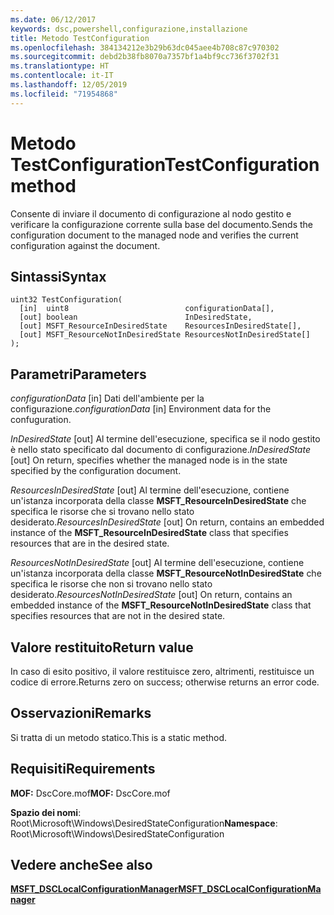 ```yaml
---
ms.date: 06/12/2017
keywords: dsc,powershell,configurazione,installazione
title: Metodo TestConfiguration
ms.openlocfilehash: 384134212e3b29b63dc045aee4b708c87c970302
ms.sourcegitcommit: debd2b38fb8070a7357bf1a4bf9cc736f3702f31
ms.translationtype: HT
ms.contentlocale: it-IT
ms.lasthandoff: 12/05/2019
ms.locfileid: "71954868"
---
```

# <a name="testconfiguration-method"></a><span data-ttu-id="1b07f-103">Metodo TestConfiguration</span><span class="sxs-lookup"><span data-stu-id="1b07f-103">TestConfiguration method</span></span>

<span data-ttu-id="1b07f-104">Consente di inviare il documento di configurazione al nodo gestito e verificare la configurazione corrente sulla base del documento.</span><span class="sxs-lookup"><span data-stu-id="1b07f-104">Sends the configuration document to the managed node and verifies the current configuration against the document.</span></span>

## <a name="syntax"></a><span data-ttu-id="1b07f-105">Sintassi</span><span class="sxs-lookup"><span data-stu-id="1b07f-105">Syntax</span></span>

```mof
uint32 TestConfiguration(
  [in]  uint8                          configurationData[],
  [out] boolean                        InDesiredState,
  [out] MSFT_ResourceInDesiredState    ResourcesInDesiredState[],
  [out] MSFT_ResourceNotInDesiredState ResourcesNotInDesiredState[]
);
```

## <a name="parameters"></a><span data-ttu-id="1b07f-106">Parametri</span><span class="sxs-lookup"><span data-stu-id="1b07f-106">Parameters</span></span>

<span data-ttu-id="1b07f-107">*configurationData* \[in\] Dati dell'ambiente per la configurazione.</span><span class="sxs-lookup"><span data-stu-id="1b07f-107">*configurationData* \[in\] Environment data for the confuguration.</span></span>

<span data-ttu-id="1b07f-108">*InDesiredState* \[out\] Al termine dell'esecuzione, specifica se il nodo gestito è nello stato specificato dal documento di configurazione.</span><span class="sxs-lookup"><span data-stu-id="1b07f-108">*InDesiredState* \[out\] On return, specifies whether the managed node is in the state specified by the configuration document.</span></span>

<span data-ttu-id="1b07f-109">*ResourcesInDesiredState* \[out\] Al termine dell'esecuzione, contiene un'istanza incorporata della classe **MSFT_ResourceInDesiredState** che specifica le risorse che si trovano nello stato desiderato.</span><span class="sxs-lookup"><span data-stu-id="1b07f-109">*ResourcesInDesiredState* \[out\] On return, contains an embedded instance of the **MSFT_ResourceInDesiredState** class that specifies resources that are in the desired state.</span></span>

<span data-ttu-id="1b07f-110">*ResourcesNotInDesiredState* \[out\] Al termine dell'esecuzione, contiene un'istanza incorporata della classe **MSFT_ResourceNotInDesiredState** che specifica le risorse che non si trovano nello stato desiderato.</span><span class="sxs-lookup"><span data-stu-id="1b07f-110">*ResourcesNotInDesiredState* \[out\] On return, contains an embedded instance of the **MSFT_ResourceNotInDesiredState** class that specifies resources that are not in the desired state.</span></span>

## <a name="return-value"></a><span data-ttu-id="1b07f-111">Valore restituito</span><span class="sxs-lookup"><span data-stu-id="1b07f-111">Return value</span></span>

<span data-ttu-id="1b07f-112">In caso di esito positivo, il valore restituisce zero, altrimenti, restituisce un codice di errore.</span><span class="sxs-lookup"><span data-stu-id="1b07f-112">Returns zero on success; otherwise returns an error code.</span></span>

## <a name="remarks"></a><span data-ttu-id="1b07f-113">Osservazioni</span><span class="sxs-lookup"><span data-stu-id="1b07f-113">Remarks</span></span>

<span data-ttu-id="1b07f-114">Si tratta di un metodo statico.</span><span class="sxs-lookup"><span data-stu-id="1b07f-114">This is a static method.</span></span>

## <a name="requirements"></a><span data-ttu-id="1b07f-115">Requisiti</span><span class="sxs-lookup"><span data-stu-id="1b07f-115">Requirements</span></span>

<span data-ttu-id="1b07f-116">**MOF:** DscCore.mof</span><span class="sxs-lookup"><span data-stu-id="1b07f-116">**MOF:** DscCore.mof</span></span>

<span data-ttu-id="1b07f-117">**Spazio dei nomi**: Root\Microsoft\Windows\DesiredStateConfiguration</span><span class="sxs-lookup"><span data-stu-id="1b07f-117">**Namespace**: Root\Microsoft\Windows\DesiredStateConfiguration</span></span>

## <a name="see-also"></a><span data-ttu-id="1b07f-118">Vedere anche</span><span class="sxs-lookup"><span data-stu-id="1b07f-118">See also</span></span>

[<span data-ttu-id="1b07f-119">**MSFT_DSCLocalConfigurationManager**</span><span class="sxs-lookup"><span data-stu-id="1b07f-119">**MSFT_DSCLocalConfigurationManager**</span></span>](msft-dsclocalconfigurationmanager.md)
